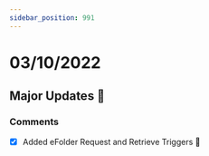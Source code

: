 ```yaml
---
sidebar_position: 991
---
```


# 03/10/2022

## Major Updates :rocket:

### Comments

- [X] Added eFolder Request and Retrieve Triggers :file_folder:
